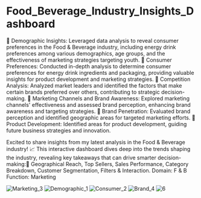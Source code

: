 # Food_Beverage_Industry_Insights_Dashboard
	Demographic Insights: Leveraged data analysis to reveal consumer preferences in the Food & Beverage industry, including energy drink preferences among various demographics, age groups, and the effectiveness of marketing strategies targeting youth.
	Consumer Preferences: Conducted in-depth analysis to determine consumer preferences for energy drink ingredients and packaging, providing valuable insights for product development and marketing strategies.
	Competition Analysis: Analyzed market leaders and identified the factors that make certain brands preferred over others, contributing to strategic decision-making.
	Marketing Channels and Brand Awareness: Explored marketing channels' effectiveness and assessed brand perception, enhancing brand awareness and targeting strategies.
	Brand Penetration: Evaluated brand perception and identified geographic areas for targeted marketing efforts.
	Product Development: Identified areas for product development, guiding future business strategies and innovation.

Excited to share insights from my latest analysis in the Food & Beverage industry! 📈 This interactive dashboard dives deep into the trends shaping the industry, revealing key takeaways that can drive smarter decision-making:📍 Geographical Reach, Top Sellers, Sales Performance, Category Breakdown, Customer Segmentation, Filters & Interaction.
Domain: F & B  Function: Marketing 

![Marketing_3](https://github.com/vpatil2611911/Food_Beverage_Industry_Insights_Dashboard/assets/111626187/5742877c-dfec-49f9-952f-a3ad4527dd4e)
![Demographic_1](https://github.com/vpatil2611911/Food_Beverage_Industry_Insights_Dashboard/assets/111626187/cd2bc529-a02d-4dcb-8047-274108e1883b)
![Consumer_2](https://github.com/vpatil2611911/Food_Beverage_Industry_Insights_Dashboard/assets/111626187/0cf790f5-6b13-46bd-9460-58e2a555ed6d)
![Brand_4](https://github.com/vpatil2611911/Food_Beverage_Industry_Insights_Dashboard/assets/111626187/b6d35db3-259e-4aab-98be-d34bd16e3be2)
![6](https://github.com/vpatil2611911/Food_Beverage_Industry_Insights_Dashboard/assets/111626187/3bfb6970-0c86-4691-9218-9206bb261795)
